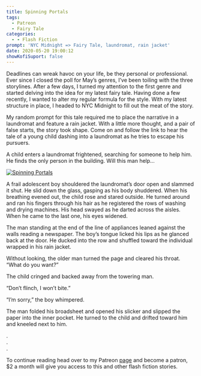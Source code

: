 ```yaml
---
title: Spinning Portals
tags:
  - Patreon
  - Fairy Tale
categories:
  - - Flash Fiction
prompt: 'NYC Midnight => Fairy Tale, laundromat, rain jacket'
date: 2020-05-20 19:00:12
showKofiSuport: false
---
```


Deadlines can wreak havoc on your life, be they personal or professional. Ever since I closed the poll for May’s genres, I’ve been toiling with the three storylines. After a few days, I turned my attention to the first genre and started delving into the idea for my latest fairy tale. Having done a few recently, I wanted to alter my regular formula for the style. With my latest structure in place, I headed to NYC Midnight to fill out the meat of the story.<!-- more -->

My random prompt for this tale required me to place the narrative in a laundromat and feature a rain jacket. With a little more thought, and a pair of false starts, the story took shape. Come on and follow the link to hear the tale of a young child dashing into a laundromat as he tries to escape his pursuers.

A child enters a laundromat frightened, searching for someone to help him. He finds the only person in the building. Will this man help...

<div class="center">

[![Spinning Portals](/images/patreon-flash-fiction/spinning-portals.png "Spinning Portals")](https://www.patreon.com/posts/37347784)

</div>

A frail adolescent boy shouldered the laundromat’s door open and slammed it shut. He slid down the glass, gasping as his body shuddered. When his breathing evened out, the child rose and stared outside. He turned around and ran his fingers through his hair as he registered the rows of washing and drying machines. His head swayed as he darted across the aisles. When he came to the last one, his eyes widened.

The man standing at the end of the line of appliances leaned against the walls reading a newspaper. The boy’s tongue licked his lips as he glanced back at the door. He ducked into the row and shuffled toward the individual wrapped in his rain jacket.

Without looking, the older man turned the page and cleared his throat. “What do you want?”

The child cringed and backed away from the towering man.

“Don’t flinch, I won’t bite.”

“I’m sorry,” the boy whimpered.

The man folded his broadsheet and opened his slicker and slipped the paper into the inner pocket. He turned to the child and drifted toward him and kneeled next to him.

<div class="center story-ellipses">

.</br>
.</br>
.</br>

</div>

<div>

To continue reading head over to my Patreon [page](https://www.patreon.com/posts/37347784) and become a patron, $2 a month will give you access to this and other flash fiction stories.

</div>